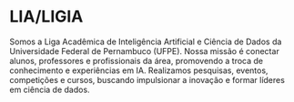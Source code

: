 # LIA/LIGIA
Somos a Liga Acadêmica de Inteligência Artificial e Ciência de Dados da Universidade Federal de Pernambuco (UFPE). Nossa missão é conectar alunos, professores e profissionais da área, promovendo a troca de conhecimento e experiências em IA. Realizamos pesquisas, eventos, competições e cursos, buscando impulsionar a inovação e formar líderes em ciência de dados.
